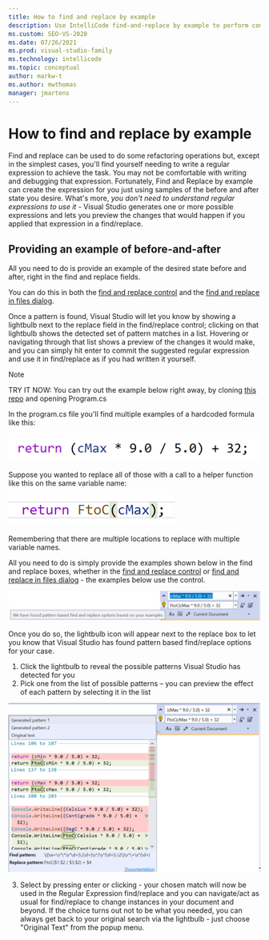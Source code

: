 ```yaml
---
title: How to find and replace by example
description: Use IntelliCode find-and-replace by example to perform complex find/replaces without needing to author your own regular expressions.
ms.custom: SEO-VS-2020
ms.date: 07/26/2021
ms.prod: visual-studio-family
ms.technology: intellicode
ms.topic: conceptual
author: markw-t
ms.author: mwthomas
manager: jmartens
---
```


# How to find and replace by example

Find and replace can be used to do some refactoring operations but, except in the simplest cases, you'll find yourself needing to write a regular expression to achieve the task. You may not be comfortable with writing and debugging that expression.  Fortunately, Find and Replace by example can create the expression for you just using samples of the before and after state you desire. What's more, *you don't need to understand regular expressions to use it* - Visual Studio generates one or more possible expressions and lets you preview the changes that would happen if you applied that expression in a find/replace.

## Providing an example of before-and-after
All you need to do is provide an example of the desired state before and after, right in the find and replace fields. 

You can do this in both the [find and replace control](/visualstudio/ide/finding-and-replacing-text?#find-and-replace-control) and the [find and replace in files dialog](/visualstudio/ide/finding-and-replacing-text?#find-in-files-and-replace-in-files).

Once a pattern is found, Visual Studio will let you know by showing a lightbulb next to the replace field in the find/replace control; clicking on that lightbulb shows the detected set of pattern matches in a list. Hovering or navigating through that list shows a preview of the changes it would make, and you can simply hit enter to commit the suggested regular expression and use it in find/replace as if you had written it yourself.

>[!NOTE] 
>TRY IT NOW: 
>You can try out the example below right away, by cloning [this repo](https://github.com/markw-t/NewFtoC) and opening Program.cs

In the program.cs file you'll find multiple examples of a hardcoded formula like this:

![Find replace by example code before](../media/intellicode-frbe-before-code.png)

Suppose you wanted to replace all of those with a call to a helper function like this on the same variable name:

![Find replace by example code after](../media/intellicode-frbe-after-code.png)

Remembering that there are multiple locations to replace with multiple variable names.

All you need to do is simply provide the examples shown below in the find and replace boxes, whether in the [find and replace control](/visualstudio/ide/finding-and-replacing-text?#find-and-replace-control) or  [find and replace in files dialog](/visualstudio/ide/finding-and-replacing-text?#find-in-files-and-replace-in-files) - the examples below use the control.

![Find replace by example find box and replace control populated and suggestions found](../media/intellicode-frbe-suggestions-found.png)

Once you do so, the lightbulb icon will appear next to the replace box to let you know that Visual Studio has found pattern based find/replace options for your case. 
1.	Click the lightbulb to reveal the possible patterns Visual Studio has detected for you
2.	Pick one from the list of possible patterns – you can preview the effect of each pattern by selecting it in the list

![Find replace by example list of suggestions found](../media/intellicode-frbe-suggestions-list.png)

3.	Select by pressing enter or clicking - your chosen match will now be used in the Regular Expression find/replace and you can navigate/act as usual for find/replace to change instances in your document and beyond. If the choice turns out not to be what you needed, you can always get back to your original search via the lightbulb - just choose "Original Text" from the popup menu.
